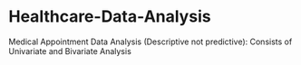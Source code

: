 # Healthcare-Data-Analysis
Medical Appointment Data Analysis (Descriptive not predictive): Consists of Univariate and Bivariate Analysis

